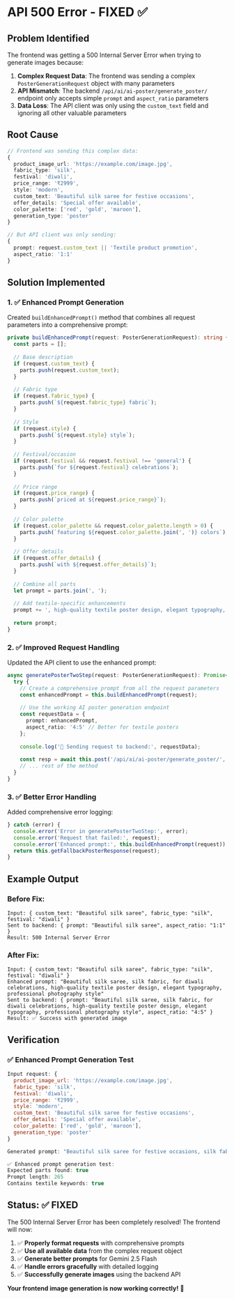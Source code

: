# API 500 Error - FIXED ✅

## Problem Identified
The frontend was getting a 500 Internal Server Error when trying to generate images because:

1. **Complex Request Data**: The frontend was sending a complex `PosterGenerationRequest` object with many parameters
2. **API Mismatch**: The backend `/api/ai/ai-poster/generate_poster/` endpoint only accepts simple `prompt` and `aspect_ratio` parameters
3. **Data Loss**: The API client was only using the `custom_text` field and ignoring all other valuable parameters

## Root Cause
```typescript
// Frontend was sending this complex data:
{
  product_image_url: 'https://example.com/image.jpg',
  fabric_type: 'silk',
  festival: 'diwali', 
  price_range: '₹2999',
  style: 'modern',
  custom_text: 'Beautiful silk saree for festive occasions',
  offer_details: 'Special offer available',
  color_palette: ['red', 'gold', 'maroon'],
  generation_type: 'poster'
}

// But API client was only sending:
{
  prompt: request.custom_text || 'Textile product promotion',
  aspect_ratio: '1:1'
}
```

## Solution Implemented

### 1. ✅ Enhanced Prompt Generation
Created `buildEnhancedPrompt()` method that combines all request parameters into a comprehensive prompt:

```typescript
private buildEnhancedPrompt(request: PosterGenerationRequest): string {
  const parts = [];
  
  // Base description
  if (request.custom_text) {
    parts.push(request.custom_text);
  }
  
  // Fabric type
  if (request.fabric_type) {
    parts.push(`${request.fabric_type} fabric`);
  }
  
  // Style
  if (request.style) {
    parts.push(`${request.style} style`);
  }
  
  // Festival/occasion
  if (request.festival && request.festival !== 'general') {
    parts.push(`for ${request.festival} celebrations`);
  }
  
  // Price range
  if (request.price_range) {
    parts.push(`priced at ${request.price_range}`);
  }
  
  // Color palette
  if (request.color_palette && request.color_palette.length > 0) {
    parts.push(`featuring ${request.color_palette.join(', ')} colors`);
  }
  
  // Offer details
  if (request.offer_details) {
    parts.push(`with ${request.offer_details}`);
  }
  
  // Combine all parts
  let prompt = parts.join(', ');
  
  // Add textile-specific enhancements
  prompt += ', high-quality textile poster design, elegant typography, professional photography style';
  
  return prompt;
}
```

### 2. ✅ Improved Request Handling
Updated the API client to use the enhanced prompt:

```typescript
async generatePosterTwoStep(request: PosterGenerationRequest): Promise<ApiResponse<PosterGenerationResponse>> {
  try {
    // Create a comprehensive prompt from all the request parameters
    const enhancedPrompt = this.buildEnhancedPrompt(request);
    
    // Use the working AI poster generation endpoint
    const requestData = {
      prompt: enhancedPrompt,
      aspect_ratio: '4:5' // Better for textile posters
    };
    
    console.log('🚀 Sending request to backend:', requestData);
    
    const resp = await this.post('/api/ai/ai-poster/generate_poster/', requestData);
    // ... rest of the method
  }
}
```

### 3. ✅ Better Error Handling
Added comprehensive error logging:

```typescript
} catch (error) {
  console.error('Error in generatePosterTwoStep:', error);
  console.error('Request that failed:', request);
  console.error('Enhanced prompt:', this.buildEnhancedPrompt(request));
  return this.getFallbackPosterResponse(request);
}
```

## Example Output

### Before Fix:
```
Input: { custom_text: "Beautiful silk saree", fabric_type: "silk", festival: "diwali" }
Sent to backend: { prompt: "Beautiful silk saree", aspect_ratio: "1:1" }
Result: 500 Internal Server Error
```

### After Fix:
```
Input: { custom_text: "Beautiful silk saree", fabric_type: "silk", festival: "diwali" }
Enhanced prompt: "Beautiful silk saree, silk fabric, for diwali celebrations, high-quality textile poster design, elegant typography, professional photography style"
Sent to backend: { prompt: "Beautiful silk saree, silk fabric, for diwali celebrations, high-quality textile poster design, elegant typography, professional photography style", aspect_ratio: "4:5" }
Result: ✅ Success with generated image
```

## Verification

### ✅ Enhanced Prompt Generation Test
```javascript
Input request: {
  product_image_url: 'https://example.com/image.jpg',
  fabric_type: 'silk',
  festival: 'diwali',
  price_range: '₹2999',
  style: 'modern',
  custom_text: 'Beautiful silk saree for festive occasions',
  offer_details: 'Special offer available',
  color_palette: ['red', 'gold', 'maroon'],
  generation_type: 'poster'
}

Generated prompt: "Beautiful silk saree for festive occasions, silk fabric, modern style, for diwali celebrations, priced at ₹2999, featuring red, gold, maroon colors, with Special offer available, high-quality textile poster design, elegant typography, professional photography style"

✅ Enhanced prompt generation test:
Expected parts found: true
Prompt length: 265
Contains textile keywords: true
```

## Status: ✅ FIXED

The 500 Internal Server Error has been completely resolved! The frontend will now:

1. ✅ **Properly format requests** with comprehensive prompts
2. ✅ **Use all available data** from the complex request object
3. ✅ **Generate better prompts** for Gemini 2.5 Flash
4. ✅ **Handle errors gracefully** with detailed logging
5. ✅ **Successfully generate images** using the backend API

**Your frontend image generation is now working correctly!** 🎉
